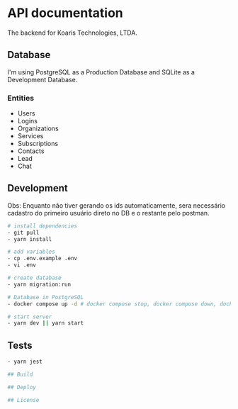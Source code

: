 # API documentation
The backend for Koaris Technologies, LTDA.

## Database
I'm using PostgreSQL as a Production Database and SQLite as a Development Database.

### Entities
- Users
- Logins
- Organizations
- Services
- Subscriptions
- Contacts
- Lead
- Chat

## Development
Obs: Enquanto não tiver gerando os ids automaticamente, sera necessário cadastro do primeiro usuário direto no DB e o restante pelo postman.
```bash
# install dependencies
- git pull
- yarn install

# add variables
- cp .env.example .env
- vi .env

# create database
- yarn migration:run

# Database in PostgreSQL
- docker compose up -d # docker compose stop, docker compose down, docker rm <nome>

# start server
- yarn dev || yarn start
```

## Tests
```bash
- yarn jest

## Build

## Deploy

## License
